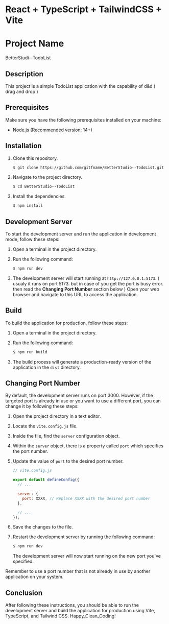# React + TypeScript + TailwindCSS + Vite


# Project Name

BetterStudi--TodoList

## Description

This project is a simple TodoList application with the capability of d&d ( drag and drop )

## Prerequisites

Make sure you have the following prerequisites installed on your machine:

- Node.js (Recommended version: 14+)

## Installation

1. Clone this repository.
   
   ```bash
   $ git clone https://github.com/gitfname/BetterStudio--TodoList.git
   ```

2. Navigate to the project directory.

   ```bash
   $ cd BetterStudio--TodoList
   ```

3. Install the dependencies.

   ```bash
   $ npm install
   ```

## Development Server

To start the development server and run the application in development mode, follow these steps:

1. Open a terminal in the project directory.

2. Run the following command:

   ```bash
   $ npm run dev
   ```

3. The development server will start running at `http://127.0.0.1:5173`. ( usualy it runs on port 5173. but in case of you get the <span style="color:'red';">port is busy</span> error. then read the **Changing Port Number** section below ) Open your web browser and navigate to this URL to access the application.

## Build

To build the application for production, follow these steps:

1. Open a terminal in the project directory.

2. Run the following command:

   ```bash
   $ npm run build
   ```

3. The build process will generate a production-ready version of the application in the `dist` directory.

## Changing Port Number

By default, the development server runs on port 3000. However, if the targeted port is already in use or you want to use a different port, you can change it by following these steps:

1. Open the project directory in a text editor.

2. Locate the `vite.config.js` file.

3. Inside the file, find the `server` configuration object.

4. Within the `server` object, there is a property called `port` which specifies the port number.

5. Update the value of `port` to the desired port number.

   ```javascript
   // vite.config.js
   
   export default defineConfig({
     // ...
   
     server: {
       port: XXXX, // Replace XXXX with the desired port number
     },
   
     // ...
   });
   ```

6. Save the changes to the file.

7. Restart the development server by running the following command:

   ```bash
   $ npm run dev
   ```

   The development server will now start running on the new port you've specified.

Remember to use a port number that is not already in use by another application on your system.

## Conclusion

After following these instructions, you should be able to run the development server and build the application for production using Vite, TypeScript, and Tailwind CSS. Happy_Clean_Coding!